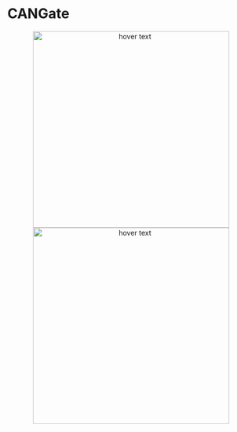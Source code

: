 # CANGate

<p align="center">
  <img src="https://github.com/Switchleg1/CANGate/blob/main/images/cover.jpg?raw=true" width="400" title="hover text">
  <img src="https://github.com/Switchleg1/CANGate/blob/main/images/inside.jpg?raw=true" width="400" title="hover text">
</p><br>

